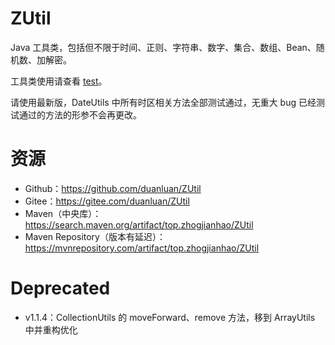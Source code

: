 # ZUtil

Java 工具类，包括但不限于时间、正则、字符串、数字、集合、数组、Bean、随机数、加解密。

工具类使用请查看 [test](src/test/java/top/zhogjianhao)。

请使用最新版，DateUtils 中所有时区相关方法全部测试通过，无重大 bug 已经测试通过的方法的形参不会再更改。

# 资源

* Github：https://github.com/duanluan/ZUtil
* Gitee：https://gitee.com/duanluan/ZUtil
* Maven（中央库）：https://search.maven.org/artifact/top.zhogjianhao/ZUtil
* Maven Repository（版本有延迟）：https://mvnrepository.com/artifact/top.zhogjianhao/ZUtil

# Deprecated

* v1.1.4：CollectionUtils 的 moveForward、remove 方法，移到 ArrayUtils 中并重构优化
